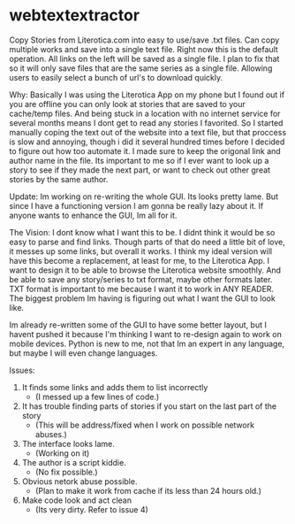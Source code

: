 # webtextextractor
Copy Stories from Literotica.com into easy to use/save .txt files. Can copy multiple works and save into a single text file. Right now this is the default operation. All links on the left will be saved as a single file. I plan to fix that so it will only save files that are the same series as a single file. Allowing users to easily select a bunch of url's to download quickly.

Why: Basically I was using the Literotica App on my phone but I found out if you are offline you can only look at stories that are saved to your cache/temp files. And being stuck in a location with no internet service for several months means I dont get to read any stories I favorited. So I started manually coping the text out of the website into a text file, but that proccess is slow and annoying, though i did it several hundred times before I decided to figure out how too automate it. I made sure to keep the origonal link and author name in the file. Its important to me so if I ever want to look up a story to see if they made the next part, or want to check out other great stories by the same author.

Update:
Im working on re-writing the whole GUI. Its looks pretty lame. But since I have a functioning version I am gonna be really lazy about it. If anyone wants to enhance the GUI, Im all for it.

The Vision:
I dont know what I want this to be. I didnt think it would be so easy to parse and find links. Though parts of that do need a little bit of love, it messes up some links, but overall it works. I think my ideal version will have this become a replacement, at least for me, to the Literotica App. I want to design it to be able to browse the Literotica website smoothly. And be able to save any story/series to txt format, maybe other formats later. TXT format is important to me because I want it to work in ANY READER. The biggest problem Im having is figuring out what I want the GUI to look like.

Im already re-written some of the GUI to have some better layout, but I havent pushed it because I'm thinking I want to re-design again to work on mobile devices. Python is new to me, not that Im an expert in any language, but maybe I will even change languages.

Issues:

1. It finds some links and adds them to list incorrectly
   - (I messed up a few lines of code.)
2. It has trouble finding parts of stories if you start on the last part of the story
   - (This will be address/fixed when I work on possible network abuses.)
3. The interface looks lame.
   - (Working on it)
4. The author is a script kiddie.
   - (No fix possible.)
5. Obvious netork abuse possible.
   - (Plan to make it work from cache if its less than 24 hours old.)
6. Make code look and act clean
   - (Its very dirty. Refer to issue 4)
